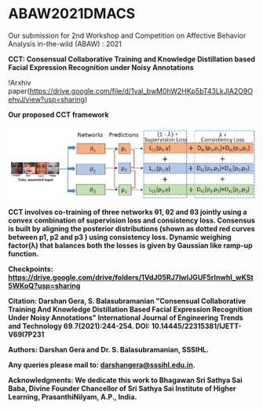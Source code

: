 # ABAW2021DMACS
Our submission for 2nd Workshop and Competition on Affective Behavior Analysis in-the-wild (ABAW) : 2021


<strong>CCT: Consensual Collaborative Training and Knowledge Distillation based Facial Expression
Recognition under Noisy Annotations</strong>

!Arxhiv paper(https://drive.google.com/file/d/1val_bwM0hW2HKp5bT43LkJlA2O9OehvJ/view?usp=sharing)

<strong> Our proposed CCT framework<strong>
  
![Proposed framework](images/ECCT_framework.png)

CCT involves co-training of three networks θ1, θ2 and θ3 jointly using a convex combination of supervision loss and consistency loss. Consensus is built by
aligning the posterior distributions (shown as dotted red curves between p1, p2 and p3 ) using consistency loss. Dynamic weighing factor(λ) that balances both the losses is given by Gaussian like ramp-up function.


Checkpoints: https://drive.google.com/drive/folders/1VdJ05RJ7IwIJGUF5rInwhI_wKSt5WKoQ?usp=sharing
  
Citation:
Darshan Gera, S. Balasubramanian "Consensual Collaborative Training And Knowledge Distillation Based Facial Expression Recognition Under Noisy Annotations" International Journal of Engineering Trends and Technology 69.7(2021):244-254. DOI: 10.14445/22315381/IJETT-V69I7P231
  
  
Authors: Darshan Gera and Dr. S. Balasubramanian, SSSIHL.

Any queries please mail to: darshangera@sssihl.edu.in.

Acknowledgments: We dedicate this work to Bhagawan Sri Sathya Sai Baba, Divine Founder Chancellor of Sri Sathya Sai Institute of Higher Learning, PrasanthiNilyam, A.P., India.
